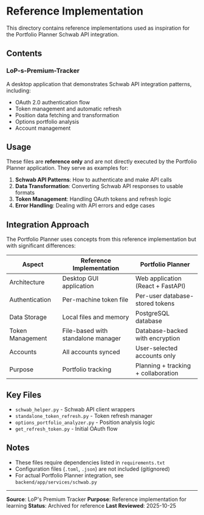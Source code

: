 # Reference Implementation

This directory contains reference implementations used as inspiration for the Portfolio Planner Schwab API integration.

## Contents

### LoP-s-Premium-Tracker
A desktop application that demonstrates Schwab API integration patterns, including:
- OAuth 2.0 authentication flow
- Token management and automatic refresh
- Position data fetching and transformation
- Options portfolio analysis
- Account management

## Usage

These files are **reference only** and are not directly executed by the Portfolio Planner application. They serve as examples for:

1. **Schwab API Patterns**: How to authenticate and make API calls
2. **Data Transformation**: Converting Schwab API responses to usable formats
3. **Token Management**: Handling OAuth tokens and refresh logic
4. **Error Handling**: Dealing with API errors and edge cases

## Integration Approach

The Portfolio Planner uses concepts from this reference implementation but with significant differences:

| Aspect | Reference Implementation | Portfolio Planner |
|--------|-------------------------|-------------------|
| Architecture | Desktop GUI application | Web application (React + FastAPI) |
| Authentication | Per-machine token file | Per-user database-stored tokens |
| Data Storage | Local files and memory | PostgreSQL database |
| Token Management | File-based with standalone manager | Database-backed with encryption |
| Accounts | All accounts synced | User-selected accounts only |
| Purpose | Portfolio tracking | Planning + tracking + collaboration |

## Key Files

- `schwab_helper.py` - Schwab API client wrappers
- `standalone_token_refresh.py` - Token refresh manager
- `options_portfolio_analyzer.py` - Position analysis logic
- `get_refresh_token.py` - Initial OAuth flow

## Notes

- These files require dependencies listed in `requirements.txt`
- Configuration files (`.toml`, `.json`) are not included (gitignored)
- For actual Portfolio Planner integration, see `backend/app/services/schwab.py`

---

**Source**: LoP's Premium Tracker
**Purpose**: Reference implementation for learning
**Status**: Archived for reference
**Last Reviewed**: 2025-10-25

